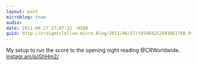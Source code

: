 ```yaml
---
layout: post
microblog: true
audio: 
date: 2011-06-27 17:07:12 -0500
guid: http://craigmcclellan.micro.blog/2011/06/27/t85469252643061760.html
---
```

My setup to run the score to the opening night reading @CRWorldwide.  [instagr.am/p/GhHm2/](http://instagr.am/p/GhHm2/)

